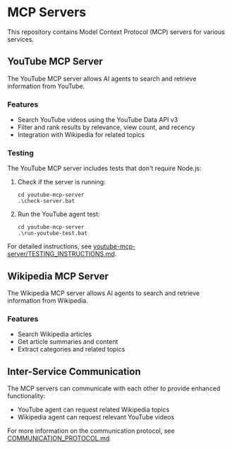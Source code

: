 # MCP Servers

This repository contains Model Context Protocol (MCP) servers for various services.

## YouTube MCP Server

The YouTube MCP server allows AI agents to search and retrieve information from YouTube.

### Features

- Search YouTube videos using the YouTube Data API v3
- Filter and rank results by relevance, view count, and recency
- Integration with Wikipedia for related topics

### Testing

The YouTube MCP server includes tests that don't require Node.js:

1. Check if the server is running:
   ```
   cd youtube-mcp-server
   .\check-server.bat
   ```

2. Run the YouTube agent test:
   ```
   cd youtube-mcp-server
   .\run-youtube-test.bat
   ```

For detailed instructions, see [youtube-mcp-server/TESTING_INSTRUCTIONS.md](youtube-mcp-server/TESTING_INSTRUCTIONS.md).

## Wikipedia MCP Server

The Wikipedia MCP server allows AI agents to search and retrieve information from Wikipedia.

### Features

- Search Wikipedia articles
- Get article summaries and content
- Extract categories and related topics

## Inter-Service Communication

The MCP servers can communicate with each other to provide enhanced functionality:

- YouTube agent can request related Wikipedia topics
- Wikipedia agent can request relevant YouTube videos

For more information on the communication protocol, see [COMMUNICATION_PROTOCOL.md](COMMUNICATION_PROTOCOL.md). 